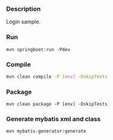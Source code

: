 ### Description
Login sample.

### Run
```
mvn springboot:run -Pdev
```

### Compile
```bash
mvn clean compile -P [env] -DskipTests
``` 

### Package
```
mvn clean package -P [env] -DskipTests
```

### Generate mybatis xml and class
```
mvn mybatis-generator:generate
```